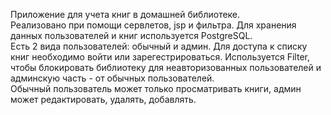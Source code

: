 Приложение для учета книг в домашней библиотеке.  
Реализовано при помощи сервлетов, jsp и фильтра. Для хранения данных пользователей и книг используется PostgreSQL.  
Есть 2 вида пользователей: обычный и админ. Для доступа к списку книг необходимо войти или зарегестрироваться. Используется Filter, чтобы блокировать библиотеку для неавторизованных пользователей и админскую часть - от обычных пользователей.  
Обычный пользователь может только просматривать книги, админ может редактировать, удалять, добавлять.
